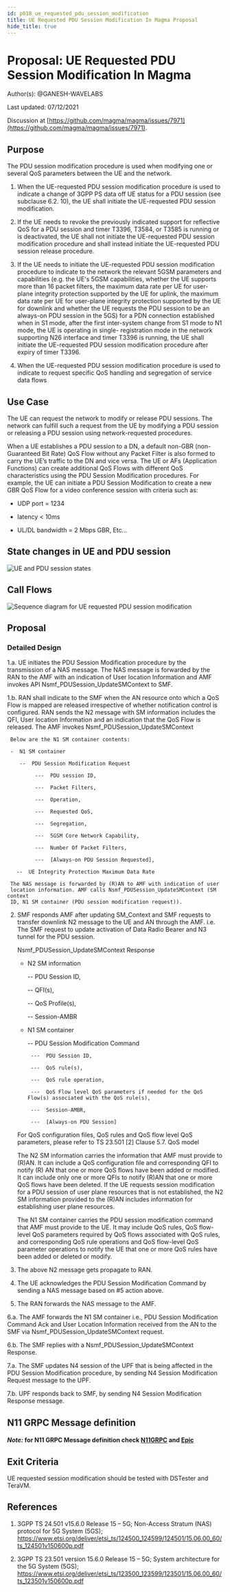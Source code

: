 ```yaml
---
id: p018_ue_requested_pdu_session_modification
title: UE Requested PDU Session Modification In Magma Proposal
hide_title: true
---
```


# Proposal: UE Requested PDU Session Modification In Magma

Author(s): @GANESH-WAVELABS 

Last updated: 07/12/2021

Discussion at
[https://github.com/magma/magma/issues/7971](https://github.com/magma/magma/issues/7971).

## **Purpose**

The PDU session modification procedure is used when modifying one or several
QoS parameters between the UE and the network. 

1. When the UE-requested PDU session modification procedure is used to indicate
   a change of 3GPP PS data off UE status for a PDU session (see subclause 6.2.
   10), the UE shall initiate the UE-requested PDU session modification. 

2. If the UE needs to revoke the previously indicated support for reflective QoS
   for a PDU session and timer T3396, T3584, or T3585 is running or is 
   deactivated, the UE shall not initiate the UE-requested PDU session 
   modification procedure and shall instead initiate the UE-requested PDU
   session release procedure. 

3. If the UE needs to initiate the UE-requested PDU session modification
   procedure to indicate to the network the relevant 5GSM parameters and
   capabilities (e.g. the UE's 5GSM capabilities, whether the UE supports more
   than 16 packet filters, the maximum data rate per UE for user-plane
   integrity protection supported by the UE for uplink, the maximum data rate
   per UE for user-plane integrity protection supported by the UE for downlink
   and whether the UE requests the PDU session to be an always-on PDU session in
   the 5GS) for a PDN connection established when in S1 mode, after the first
   inter-system change from S1 mode to N1 mode, the UE is operating in single-
   registration mode in the network supporting N26 interface and timer T3396 is
   running, the UE shall initiate the UE-requested PDU session modification
   procedure after expiry of timer T3396. 

4. When the UE-requested PDU session modification procedure is used to indicate
   to request specific QoS handling and segregation of service data flows 

## **Use Case**

The UE can request the network to modify or release PDU sessions. The network
can fulfill such a request from the UE by modifying a PDU session or releasing
a PDU session using network-requested procedures.  

When a UE establishes a PDU session to a DN, a default non-GBR (non-Guaranteed
Bit Rate) QoS Flow without any Packet Filter is also formed to carry the UE’s
traffic to the DN and vice versa. The UE or AFs (Application Functions) can
create additional QoS Flows with different QoS characteristics using the PDU
Session Modification procedures. For example, the UE can initiate a PDU Session
Modification to create a new GBR QoS Flow for a video conference session with
criteria such as: 

- UDP 	port = 1234 

- latency < 10ms 

- UL/DL bandwidth = 2 Mbps GBR, Etc… 

## **State changes in UE and PDU session**

![UE and PDU session states](../assets/proposals/p018/UE_and_PDU_session_states.png)

## **Call Flows**

![Sequence diagram for UE requested PDU session modification](../assets/proposals/p018/UE_req_PDU_sess_modification.png)

## **Proposal**

### **Detailed Design**

1.a. UE initiates the PDU Session Modification procedure by the transmission of
     a NAS message. The NAS message is forwarded by the RAN to the AMF with an
     indication of User location Information and AMF invokes API
     Nsmf_PDUSession_UpdateSMContext to SMF. 

1.b. RAN shall indicate to the SMF when the AN resource onto which a QoS Flow is
     mapped are released irrespective of whether notification control is
     configured. RAN sends the N2 message with SM information includes the QFI,
     User location Information and an indication that the QoS Flow is released.
     The AMF invokes Nsmf_PDUSession_UpdateSMContext  

     Below are the N1 SM container contents: 

     -  N1 SM container 

        --  PDU Session Modification Request  

             ---  PDU session ID,  

             ---  Packet Filters, 

             ---  Operation, 

             ---  Requested QoS, 

             ---  Segregation, 

             ---  5GSM Core Network Capability,  

             ---  Number Of Packet Filters,  

             ---  [Always-on PDU Session Requested],  

       --  UE Integrity Protection Maximum Data Rate 

     The NAS message is forwarded by (R)AN to AMF with indication of user
     location information. AMF calls Nsmf_PDUSession_UpdateSMContext (SM context
     ID, N1 SM container (PDU session modification request)). 

2. SMF responds AMF after updating SM_Context and SMF requests to transfer
   downlink N2 message to the UE and AN through the AMF. i.e. The SMF request
   to update activation of Data Radio Bearer and N3 tunnel for the PDU session. 

    Nsmf_PDUSession_UpdateSMContext Response 

    -  N2 SM information 

       --  PDU Session ID, 

       --  QFI(s), 

       --  QoS Profile(s), 

       --  Session-AMBR 

    -  N1 SM container 

       --  PDU Session Modification Command 

            ---  PDU Session ID, 

            ---  QoS rule(s), 

            ---  QoS rule operation, 

            ---  QoS Flow level QoS parameters if needed for the QoS Flow(s) associated with the QoS rule(s), 

            ---  Session-AMBR, 

            ---  [Always-on PDU Session]  

    For QoS configuration files, QoS rules and QoS flow level QoS parameters,
    please refer to TS 23.501 [2] Clause 5.7. QoS model 

    The N2 SM information carries the information that AMF must provide to
    (R)AN. It can include a QoS configuration file and corresponding QFI to
    notify (R) AN that one or more QoS flows have been added or modified. It can
    include only one or more QFIs to notify (R)AN that one or more QoS flows
    have been deleted. If the UE requests session modification for a PDU session
    of user plane resources that is not established, the N2 SM information
    provided to the (R)AN includes information for establishing user plane
    resources. 

    The N1 SM container carries the PDU session modification command that AMF
    must provide to the UE. It may include QoS rules, QoS flow-level QoS
    parameters required by QoS flows associated with QoS rules, and
    corresponding QoS rule operations and QoS flow-level QoS parameter
    operations to notify the UE that one or more QoS rules have been added or
    deleted or modify. 

3. The above N2 message gets propagate to RAN. 

4. The UE acknowledges the PDU Session Modification Command by sending a NAS
   message based on #5 action above. 

5. The RAN forwards the NAS message to the AMF. 

6.a. The AMF forwards the N1 SM container i.e., PDU Session Modification
     Command Ack and User Location Information received from the AN to the SMF
     via Nsmf_PDUSession_UpdateSMContext request.  

6.b. The SMF replies with a Nsmf_PDUSession_UpdateSMContext Response. 

7.a. The SMF updates N4 session of the UPF that is being affected in the PDU
     Session Modification procedure, by sending N4 Session Modification Request
     message to the UPF. 

7.b. UPF responds back to SMF, by sending N4 Session Modification Response
     message. 

## **N11 GRPC Message definition**

#### *Note:* for N11 GRPC Message definition check [N11GRPC](https://docs.google.com/document/d/1DgYfPbFI7ZPpBgpXSIWkSvpP3dccuema/edit) and [Epic](https://app.zenhub.com/workspaces/magma--5g-sa-60871e99b9326f001696b1ee/issues/magma/magma/7971)

## **Exit Criteria**

UE requested session modification should be tested with DSTester and TeraVM. 

## **References**

1. 3GPP TS 24.501 v15.6.0 Release 15 – 5G;
   Non-Access Stratum (NAS) protocol for 5G System (5GS);   
   https://www.etsi.org/deliver/etsi_ts/124500_124599/124501/15.06.00_60/ts_124501v150600p.pdf 

2. 3GPP TS 23.501 version 15.6.0 Release 15 – 5G;
   System architecture for the 5G System (5GS); 
   https://www.etsi.org/deliver/etsi_ts/123500_123599/123501/15.06.00_60/ts_123501v150600p.pdf 
